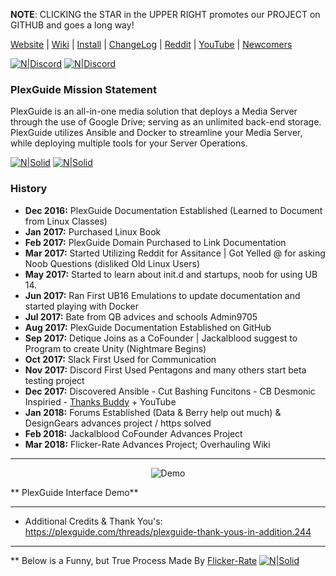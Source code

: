 **NOTE**:  CLICKING the STAR in the UPPER RIGHT promotes our PROJECT on GITHUB and goes a long way!

[Website](https://plexguide.com) | [Wiki](https://wiki.plexguide.com) | [Install](https://plexguide.com/threads/plexguide-install-instructions.243/) | [ChangeLog](https://github.com/Admin9705/PlexGuide.com-The-Awesome-Plex-Server/blob/Version-5/ChangeLog.md) | [Reddit](https://www.reddit.com/r/plexguide/) | [YouTube](https://plexguide.com/threads/youtube-videos.436/) | [Newcomers](https://plexguide.com/threads/for-pg-newcomers.653/)

[![N|Discord](https://plexguide.com/pics/github/discord1.png)](https://plexguide.com/threads/plexguide-discord-information.471/) [![N|Discord](https://plexguide.com/pics/github/donate.png)](https://plexguide.com/dbtech-donate/monthly-developer-costs.1/donate)

### PlexGuide Mission Statement ###

PlexGuide is an all-in-one media solution that deploys a Media Server through the use of Google Drive; serving as an unlimited back-end storage. PlexGuide utilizes Ansible and Docker to streamline your Media Server, while deploying multiple tools for your Server Operations.

[![N|Solid](https://camo.githubusercontent.com/348b82630f4f5be3c775c9caed3bb5765b0b3018/687474703a2f2f692e696d6775722e636f6d2f785370773438322e706e67)](https://plexguide.com/forums/pg-scripting.94/) [![N|Solid](https://camo.githubusercontent.com/653f9f8e115242dddb8f6282d17c8ef550844294/687474703a2f2f692e696d6775722e636f6d2f6d464f304f75582e706e67)](https://plexguide.com/forums/development.14/)

### History ###

* **Dec 2016:**  PlexGuide Documentation Established (Learned to Document from Linux Classes)
* **Jan 2017:**  Purchased Linux Book
* **Feb 2017:**  PlexGuide Domain Purchased to Link Documentation
* **Mar 2017:**  Started Utilizing Reddit for Assitance | Got Yelled @ for asking Noob Questions (disliked Old Linux Users)
* **May 2017:**  Started to learn about init.d and startups, noob for using UB 14.
* **Jun 2017:**  Ran First UB16 Emulations to update documentation and started playing with Docker
* **Jul 2017:**  Bate from QB advices and schools Admin9705
* **Aug 2017:**  PlexGuide Documentation Established on GitHub
* **Sep 2017:**  Detique Joins as a CoFounder | Jackalblood suggest to Program to create Unity (Nightmare Begins)
* **Oct 2017:**  Slack First Used for Communication
* **Nov 2017:**  Discord First Used Pentagons and many others start beta testing project
* **Dec 2017:**  Discovered Ansible - Cut Bashing Funcitons - CB Desmonic Inspiried - [Thanks Buddy](https://plexguide.com/cbpaypal.png) + YouTube
* **Jan 2018:**  Forums Established (Data & Berry help out much) & DesignGears advances project / https solved
* **Feb 2018:**  Jackalblood CoFounder Advances Project
* **Mar 2018:**  Flicker-Rate Advances Project; Overhauling Wiki

----------------------------------------------------------------------
<p align="center">
  <img src="https://plexguide.com/demo40.png" alt="Demo"/>
</p>
** PlexGuide Interface Demo**

---------------------------------
- Additional Credits & Thank You's: https://plexguide.com/threads/plexguide-thank-yous-in-addition.244

-------------------------------------------------------
** Below is a Funny, but True Process Made By [Flicker-Rate](https://github.com/flicker-rate)
[![N|Solid](https://i.imgur.com/chNkIx6.png)](https://plexguide.com/threads/pg-build-guide-which-programs-do-i-pick.759/)
